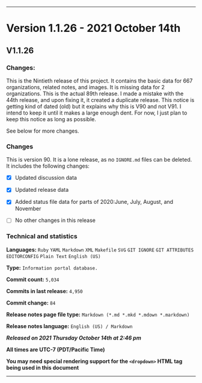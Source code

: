 ***

# Version 1.1.26 - 2021 October 14th

## V1.1.26

### Changes:

This is the Nintieth release of this project. It contains the basic data for 667 organizations, <!-- (fork count minus 2) !--> related notes, and images. It is missing data for 2 organizations. This is the actual 89th release. I made a mistake with the 44th release, and upon fixing it, it created a duplicate release. This notice is getting kind of dated (old) but it explains why this is V90 and not V91. I intend to keep it until it makes a large enough dent. For now, I just plan to keep this notice as long as possible.

See below for more changes.

### Changes

This is version 90.<!-- , the B variant of version 87 to 88. !--> It is a lone release, as no `IGNORE.md` files can be deleted. It includes the following changes:

- [x] Updated discussion data

- [x] Updated release data

- [x] Added status file data for parts of 2020:June, July, August, and November

<!-- - [x] Added data up to 2021 October 13th !-->

- [ ] No other changes in this release

<!--
- [x] Added data up to >date<
!-->

<!--
- [x] Deleted 2 `IGNORE.md` files
!-->

<!-- - [x] Updated Git navigation data !-->

### Technical and statistics

**Languages:** `Ruby` `YAML` `Markdown` `XML` `Makefile` `SVG` `GIT IGNORE` `GIT ATTRIBUTES` `EDITORCONFIG` `Plain Text` `English (US)`

**Type:** `Information portal database.`

**Commit count:** `5,034`

**Commits in last release:** `4,950`

**Commit change:** `84`

**Release notes page file type:** `Markdown (*.md *.mkd *.mdown *.markdown)`

**Release notes language:** `English (US) / Markdown`

***Released on 2021 Thursday October 14th at 2:46 pm***

**All times are UTC-7 (PDT/Pacific Time)**

**You may need special rendering support for the `<dropdown>` HTML tag being used in this document**

***

